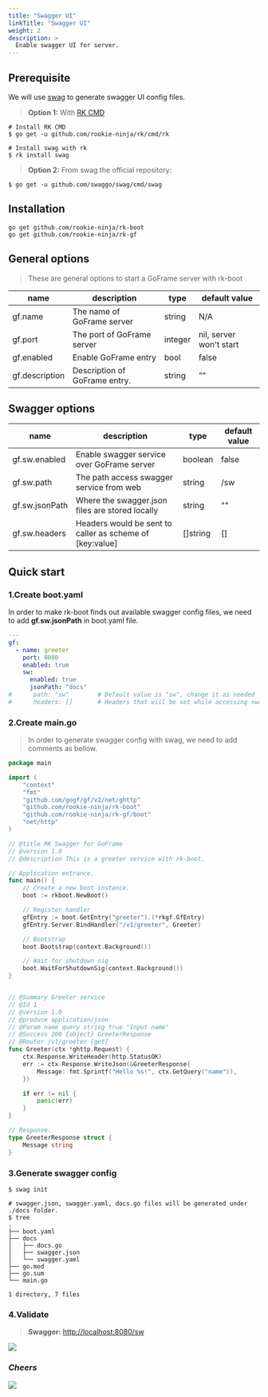 ```yaml
---
title: "Swagger UI"
linkTitle: "Swagger UI"
weight: 2
description: >
  Enable swagger UI for server.
---
```


## Prerequisite
We will use [swag](https://github.com/swaggo/swag) to generate swagger UI config files.

> **Option 1:** With [RK CMD](https://github.com/rookie-ninja/rk)
```shell script
# Install RK CMD
$ go get -u github.com/rookie-ninja/rk/cmd/rk

# Install swag with rk
$ rk install swag
```

> **Option 2:** From swag the official repository:
```shell script
$ go get -u github.com/swaggo/swag/cmd/swag
```

## Installation
```shell script
go get github.com/rookie-ninja/rk-boot
go get github.com/rookie-ninja/rk-gf
```

## General options
> These are general options to start a GoFrame server with rk-boot

| name | description | type | default value |
| ------ | ------ | ------ | ------ |
| gf.name | The name of GoFrame server | string | N/A |
| gf.port | The port of GoFrame server | integer | nil, server won't start |
| gf.enabled | Enable GoFrame entry | bool | false |
| gf.description | Description of GoFrame entry. | string | "" |

## Swagger options
| name | description | type | default value |
| ------ | ------ | ------ | ------ |
| gf.sw.enabled | Enable swagger service over GoFrame server | boolean | false |
| gf.sw.path | The path access swagger service from web | string | /sw |
| gf.sw.jsonPath | Where the swagger.json files are stored locally | string | "" |
| gf.sw.headers | Headers would be sent to caller as scheme of [key:value] | []string | [] |

## Quick start
### 1.Create boot.yaml
In order to make rk-boot finds out available swagger config files, we need to add **gf.sw.jsonPath** in boot.yaml file.
```yaml
---
gf:
  - name: greeter
    port: 8080
    enabled: true
    sw:
      enabled: true
      jsonPath: "docs"
#      path: "sw"        # Default value is "sw", change it as needed
#      headers: []       # Headers that will be set while accessing swagger UI main page.
```

### 2.Create main.go
> In order to generate swagger config with swag, we need to add comments as bellow.

```go
package main

import (
	"context"
	"fmt"
	"github.com/gogf/gf/v2/net/ghttp"
	"github.com/rookie-ninja/rk-boot"
	"github.com/rookie-ninja/rk-gf/boot"
	"net/http"
)

// @title RK Swagger for GoFrame
// @version 1.0
// @description This is a greeter service with rk-boot.

// Application entrance.
func main() {
	// Create a new boot instance.
	boot := rkboot.NewBoot()

	// Register handler
	gfEntry := boot.GetEntry("greeter").(*rkgf.GfEntry)
	gfEntry.Server.BindHandler("/v1/greeter", Greeter)

	// Bootstrap
	boot.Bootstrap(context.Background())

	// Wait for shutdown sig
	boot.WaitForShutdownSig(context.Background())
}


// @Summary Greeter service
// @Id 1
// @version 1.0
// @produce application/json
// @Param name query string true "Input name"
// @Success 200 {object} GreeterResponse
// @Router /v1/greeter [get]
func Greeter(ctx *ghttp.Request) {
	ctx.Response.WriteHeader(http.StatusOK)
	err := ctx.Response.WriteJson(&GreeterResponse{
		Message: fmt.Sprintf("Hello %s!", ctx.GetQuery("name")),
	})

	if err != nil {
		panic(err)
	}
}

// Response.
type GreeterResponse struct {
	Message string
}
```

### 3.Generate swagger config
```shell script
$ swag init

# swagger.json, swagger.yaml, docs.go files will be generated under ./docs folder.
$ tree
.
├── boot.yaml
├── docs
│   ├── docs.go
│   ├── swagger.json
│   └── swagger.yaml
├── go.mod
├── go.sum
└── main.go

1 directory, 7 files
```

### 4.Validate
> **Swagger:** [http://localhost:8080/sw](http://localhost:8080/sw)

![](/bootstrapper/getting-started/gf-golang/gf-sw-api.png)

### _**Cheers**_
![](/bootstrapper/user-guide/cheers.png)
